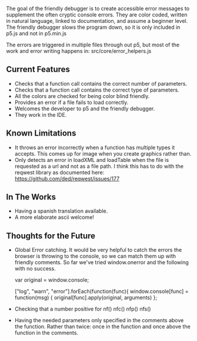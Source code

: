 The goal of the friendly debugger is to create accessible error messages to supplement the often cryptic console errors. They are color coded, written in natural language, linked to documentation, and assume a beginner level. The friendly debugger slows the program down, so it is only included in p5.js and not in p5.min.js

The errors are triggered in multiple files through out p5, but most of the work and error writing happens in:
src/core/error_helpers.js

## Current Features
* Checks that a function call contains the correct number of parameters.  
* Checks that a function call contains the correct type of parameters.  
* All the colors are checked for being color blind friendly. 
* Provides an error if a file fails to load correctly. 
* Welcomes the developer to p5 and the friendly debugger. 
* They work in the IDE. 

## Known Limitations
* It throws an error incorrectly when a function has multiple types it accepts. This comes up for image when you create graphics rather than. 
* Only detects an error in loadXML and loadTable when the file is requested as a url and not as a file path. I think this has to do with the reqwest library as documented here: https://github.com/ded/reqwest/issues/177

## In The Works
* Having a spanish translation available. 
* A more elaborate ascii welcome! 

## Thoughts for the Future
* Global Error catching. It would be very helpful to catch the errors the browser is throwing to the console, so we can match them up with friendly comments. So far we've tried window.onerror and the following with no success. 

     var original = window.console;
      
     ["log", "warn", "error"].forEach(function(func){
     window.console[func] = function(msg) {
      original[func].apply(original, arguments)
     };

* Checking that a number positive for nf() nfc() nfp() nfs()
* Having the needed parameters only specified in the comments above the function. Rather than twice: once in the function and once above the function in the comments.  